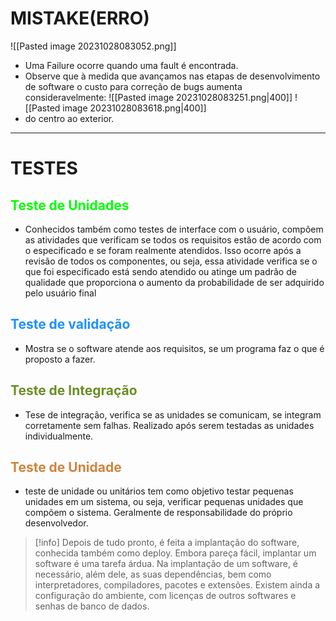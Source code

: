 # MISTAKE(ERRO)
![[Pasted image 20231028083052.png]]
- Uma Failure ocorre quando uma fault é encontrada.
- Observe que à medida que avançamos nas etapas de desenvolvimento de software o custo para correção de bugs aumenta consideravelmente:
![[Pasted image 20231028083251.png|400]]
![[Pasted image 20231028083618.png|400]]
- do centro ao exterior.
---
# TESTES
## <span style="color: #00FF00">Teste de Unidades</span>
- Conhecidos também como testes de interface com o usuário, compõem as atividades que verificam se todos os requisitos estão de acordo com o especificado e se foram realmente atendidos. Isso ocorre após a revisão de todos os componentes, ou seja, essa atividade verifica se o que foi especificado está sendo atendido ou atinge um padrão de qualidade que proporciona o aumento da probabilidade de ser adquirido pelo usuário final

## <span style="color: #1E90FF">Teste de validação</span>
- Mostra se o software atende aos requisitos, se um programa faz o que é proposto a fazer.

## <span style="color: 6B8E23">Teste de Integração</span>
- Tese de integração, verifica se as unidades se comunicam, se integram corretamente sem falhas. Realizado após serem testadas as unidades individualmente.

## <span style="color: #CD853F">Teste de Unidade</span>
- teste de unidade ou unitários tem como objetivo testar pequenas unidades em um sistema, ou seja, verificar pequenas unidades que compõem o sistema. Geralmente de responsabilidade do próprio desenvolvedor.

>[!info]
>Depois de tudo pronto, é feita a implantação do software, conhecida
também como deploy. Embora pareça fácil, implantar um software é uma tarefa árdua. Na implantação de um software, é necessário, além dele, as suas dependências, bem como interpretadores, compiladores, pacotes e extensões. Existem ainda a configuração do ambiente, com licenças de outros softwares e senhas de banco de dados.






